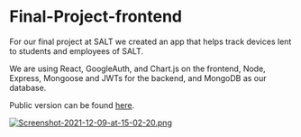 # Final-Project-frontend
For our final project at SALT we created an app that helps track devices lent to students and employees of SALT.

We are using React, GoogleAuth, and Chart.js on the frontend, Node, Express, Mongoose and JWTs for the backend, and MongoDB as our database.

Public version can be found [here](https://slap-public.herokuapp.com/).

[![Screenshot-2021-12-09-at-15-02-20.png](https://i.postimg.cc/s29xktkg/Screenshot-2021-12-09-at-15-02-20.png)](https://postimg.cc/mckTM6Zv)

